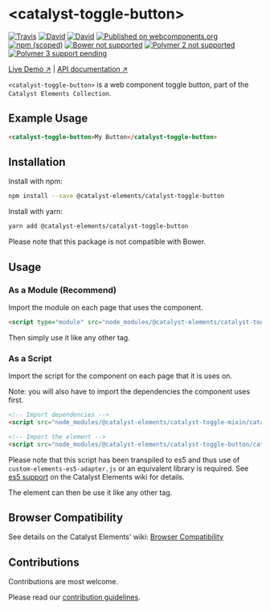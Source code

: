 # &lt;catalyst-toggle-button&gt;

[![Travis](https://img.shields.io/travis/catalyst/catalyst-toggle-button/master.svg?style=flat-square)](https://travis-ci.org/catalyst/catalyst-toggle-button)
[![David](https://img.shields.io/david/catalyst/catalyst-toggle-button.svg?style=flat-square)](https://david-dm.org/catalyst/catalyst-toggle-button)
[![David](https://img.shields.io/david/dev/catalyst/catalyst-toggle-button.svg?style=flat-square)](https://david-dm.org/catalyst/catalyst-toggle-button?type=dev)
[![Published on webcomponents.org](https://img.shields.io/badge/webcomponents.org-published-blue.svg?style=flat-square)](https://www.webcomponents.org/element/catalyst/catalyst-toggle-button)
[![npm (scoped)](https://img.shields.io/npm/v/@catalyst-elements/catalyst-toggle-button.svg?style=flat-square)](https://www.npmjs.com/package/@catalyst-elements/catalyst-toggle-button)
[![Bower not supported](https://img.shields.io/badge/bower-not_supported-red.svg?style=flat-square)]()
[![Polymer 2 not supported](https://img.shields.io/badge/Polymer_2-not_supported-red.svg?style=flat-square)]()
[![Polymer 3 support pending](https://img.shields.io/badge/Polymer_3-support_pending-yellow.svg?style=flat-square)]()

[Live Demo ↗](https://catalyst.github.io/CatalystElementsBundle/#/elements/catalyst-toggle-button/demos/basic)
|
[API documentation ↗](https://catalyst.github.io/CatalystElementsBundle/#/elements/catalyst-toggle-button)

`<catalyst-toggle-button>` is a web component toggle button, part of the `Catalyst Elements Collection`.

## Example Usage

<!---
```
<custom-element-demo>
  <template>
    <script type="module" src="catalyst-toggle-button.js"></script>
    <next-code-block></next-code-block>
  </template>
</custom-element-demo>
```
-->

```html
<catalyst-toggle-button>My Button</catalyst-toggle-button>
```

## Installation

Install with npm:

```sh
npm install --save @catalyst-elements/catalyst-toggle-button
```

Install with yarn:

```sh
yarn add @catalyst-elements/catalyst-toggle-button
```

Please note that this package is not compatible with Bower.

## Usage

### As a Module (Recommend)

Import the module on each page that uses the component.

```html
<script type="module" src="node_modules/@catalyst-elements/catalyst-toggle-button/catalyst-toggle-button.js"></script>
```

Then simply use it like any other tag.

### As a Script

Import the script for the component on each page that it is uses on.

Note: you will also have to import the dependencies the component uses first.

```html
<!-- Import dependencies -->
<script src="node_modules/@catalyst-elements/catalyst-toggle-mixin/catalyst-toggle-mixin.es5.min.js"></script>

<!-- Import the element -->
<script src="node_modules/@catalyst-elements/catalyst-toggle-button/catalyst-toggle-button.es5.min.js"></script>
```

Please note that this script has been transpiled to es5 and thus use of `custom-elements-es5-adapter.js` or an equivalent library is required. See [es5 support](https://github.com/catalyst/CatalystElements/wiki/Browser-Compatibility#es5-support) on the Catalyst Elements wiki for details.

The element can then be use it like any other tag.

## Browser Compatibility

See details on the Catalyst Elements' wiki: [Browser Compatibility](https://github.com/catalyst/CatalystElements/wiki/Browser-Compatibility)

## Contributions

Contributions are most welcome.

Please read our [contribution guidelines](./CONTRIBUTING.md).
